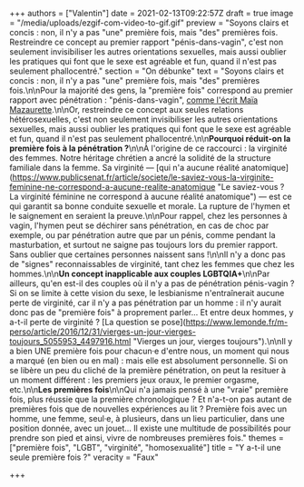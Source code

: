 +++
authors = ["Valentin"]
date = 2021-02-13T09:22:57Z
draft = true
image = "/media/uploads/ezgif-com-video-to-gif.gif"
preview = "Soyons clairs et concis : non, il n'y a pas \"une\" première fois, mais \"des\" premières fois. Restreindre ce concept au premier rapport \"pénis-dans-vagin\", c'est non seulement invisibiliser les autres orientations sexuelles, mais aussi oublier les pratiques qui font que le sexe est agréable et fun, quand il n'est pas seulement phallocentré."
section = "On débunke"
text = "Soyons clairs et concis : non, il n'y a pas \"une\" première fois, mais \"des\" premières fois.\n\nPour la majorité des gens, la \"première fois\" correspond au premier rapport avec pénétration : \"pénis-dans-vagin\", [comme l'écrit Maïa Mazaurette](https://www.lemonde.fr/m-le-mag/article/2020/11/29/et-si-la-premiere-fois-s-ecrivait-au-pluriel_6061519_4500055.html (Sexualité : et si la \"première fois\" s'écrivait au pluriel ?)).\n\nOr, restreindre ce concept aux seules relations hétérosexuelles, c'est non seulement invisibiliser les autres orientations sexuelles, mais aussi oublier les pratiques qui font que le sexe est agréable et fun, quand il n'est pas seulement phallocentré.\n\n**Pourquoi réduit-on la première fois à la pénétration ?**\n\nÀ l'origine de ce raccourci : la virginité des femmes. Notre héritage chrétien a ancré la solidité de la structure familiale dans la femme. Sa virginité — [qui n'a aucune réalité anatomique](https://www.publicsenat.fr/article/societe/le-saviez-vous-la-virginite-feminine-ne-correspond-a-aucune-realite-anatomique \"Le saviez-vous ? La virginité féminine ne correspond à aucune réalité anatomique\") — est ce qui garantit sa bonne conduite sexuelle et morale. La rupture de l'hymen et le saignement en seraient la preuve.\n\nPour rappel, chez les personnes à vagin, l'hymen peut se déchirer sans pénétration, en cas de choc par exemple, ou par pénétration autre que par un pénis, comme pendant la masturbation, et surtout ne saigne pas toujours lors du premier rapport. Sans oublier que certaines personnes naissent sans !\n\nIl n'y a donc pas de \"signes\" reconnaissables de virginité, tant chez les femmes que chez les hommes.\n\n**Un concept inapplicable aux couples LGBTQIA+**\n\nPar ailleurs, qu'en est-il des couples où il n'y a pas de pénétration pénis-vagin ? Si on se limite à cette vision du sexe, le lesbianisme n'entraînerait aucune perte de virginité, car il n'y a pas pénétration par un homme : il n'y aurait donc pas de \"première fois\" à proprement parler... Et entre deux hommes, y a-t-il perte de virginité ? [La question se pose](https://www.lemonde.fr/m-perso/article/2016/12/31/vierges-un-jour-vierges-toujours_5055953_4497916.html \"Vierges un jour, vierges toujours\").\n\nIl y a bien UNE première fois pour chacun·e d'entre nous, un moment qui nous a marqué (en bien ou en mal) : mais elle est absolument personnelle. Si on se libère un peu du cliché de la première pénétration, on peut la resituer à un moment différent : les premiers jeux oraux, le premier orgasme, etc.\n\n**Les premières fois**\n\nQui n'a jamais pensé à une \"vraie\" première fois, plus réussie que la première chronologique ? Et n'a-t-on pas autant de premières fois que de nouvelles expériences au lit ? Première fois avec un homme, une femme, seul·e, à plusieurs, dans un lieu particulier, dans une position donnée, avec un jouet... Il existe une multitude de possibilités pour prendre son pied et ainsi, vivre de nombreuses premières fois."
themes = ["première fois", "LGBT", "virginité", "homosexualité"]
title = "Y a-t-il une seule première fois ?"
veracity = "Faux"

+++
